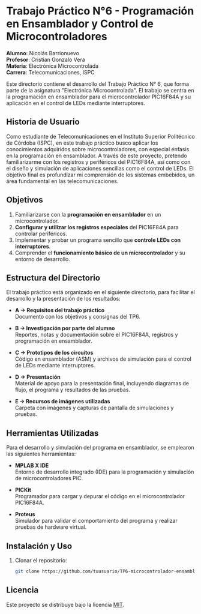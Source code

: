 # Trabajo Práctico N°6 - Programación en Ensamblador y Control de Microcontroladores

**Alumno**: Nicolás Barrionuevo  
**Profesor**: Cristian Gonzalo Vera  
**Materia**: Electrónica Microcontrolada  
**Carrera**: Telecomunicaciones, ISPC

Este directorio contiene el desarrollo del Trabajo Práctico N° 6, que forma parte de la asignatura "Electrónica Microcontrolada". El trabajo se centra en la programación en ensamblador para el microcontrolador PIC16F84A y su aplicación en el control de LEDs mediante interruptores.

## Historia de Usuario

Como estudiante de Telecomunicaciones en el Instituto Superior Politécnico de Córdoba (ISPC), en este trabajo práctico busco aplicar los conocimientos adquiridos sobre microcontroladores, con especial énfasis en la programación en ensamblador. A través de este proyecto, pretendo familiarizarme con los registros y periféricos del PIC16F84A, así como con el diseño y simulación de aplicaciones sencillas como el control de LEDs. El objetivo final es profundizar mi comprensión de los sistemas embebidos, un área fundamental en las telecomunicaciones.

## Objetivos

1. Familiarizarse con la **programación en ensamblador** en un microcontrolador.
2. **Configurar y utilizar los registros especiales** del PIC16F84A para controlar periféricos.
3. Implementar y probar un programa sencillo que **controle LEDs con interruptores**.
4. Comprender el **funcionamiento básico de un microcontrolador** y su entorno de desarrollo.

## Estructura del Directorio

El trabajo práctico está organizado en el siguiente directorio, para facilitar el desarrollo y la presentación de los resultados:

- **A → Requisitos del trabajo práctico**  
  Documento con los objetivos y consignas del TP6.
  
- **B → Investigación por parte del alumno**  
  Reportes, notas y documentación sobre el PIC16F84A, registros y programación en ensamblador.
  
- **C → Prototipos de los circuitos**  
  Código en ensamblador (ASM) y archivos de simulación para el control de LEDs mediante interruptores.
  
- **D → Presentación**  
  Material de apoyo para la presentación final, incluyendo diagramas de flujo, el programa y resultados de las pruebas.
  
- **E → Recursos de imágenes utilizadas**  
  Carpeta con imágenes y capturas de pantalla de simulaciones y pruebas.

## Herramientas Utilizadas

Para el desarrollo y simulación del programa en ensamblador, se emplearon las siguientes herramientas:

- **MPLAB X IDE**  
  Entorno de desarrollo integrado (IDE) para la programación y simulación de microcontroladores PIC.
  
- **PICKit**  
  Programador para cargar y depurar el código en el microcontrolador PIC16F84A.
  
- **Proteus**  
  Simulador para validar el comportamiento del programa y realizar pruebas de hardware virtual.

## Instalación y Uso

1. Clonar el repositorio:
   ```bash
   git clone https://github.com/tuusuario/TP6-microcontrolador-ensamblador.git

## Licencia
Este proyecto se distribuye bajo la licencia [MIT](LICENSE).
